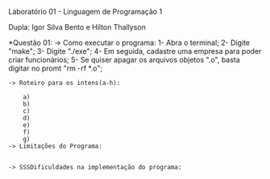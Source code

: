 Laboratório 01 - Linguagem de Programação 1

Dupla: Igor Silva Bento e Hilton Thallyson

*Questão 01: 
	-> Como executar o programa: 
						1- Abra o terminal; 
						2- Digite "make"; 
						3- Digite "./exe";
						4- Em seguida, cadastre uma empresa para poder criar funcionários;
						5- Se quiser apagar os arquivos objetos ".o", basta digitar no promt "rm -rf *.o";

	-> Roteiro para os intens(a-h):
	
		a)
		b)
		c)
		d)
		e)
		f)
		g)
	-> Limitações do Programa:


	-> SSSDificuldades na implementação do programa:
